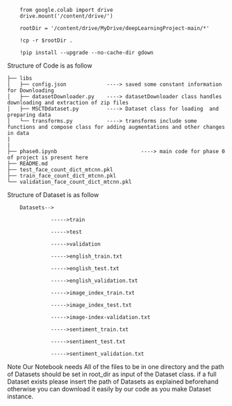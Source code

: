         from google.colab import drive
        drive.mount('/content/drive/')

        rootDir = '/content/drive/MyDrive/deepLearningProject-main/*'

        !cp -r $rootDir .

        !pip install --upgrade --no-cache-dir gdown 
        
Structure of Code is as follow 
```
├── libs
│   ├── config.json             ----> saved some constant information for Downloading
│   ├── datasetDownloader.py    ----> datasetDownloader class handles downloading and extraction of zip files
│   ├── MSCTDdataset.py         ----> Dataset class for loading  and preparing data 
│   └── transforms.py           ----> transforms include some functions and compose class for adding augmentations and other changes in data
|
|
├── phase0.ipynb                           ----> main code for phase 0 of project is present here
├── README.md
├── test_face_count_dict_mtcnn.pkl
├── train_face_count_dict_mtcnn.pkl
└── validation_face_count_dict_mtcnn.pkl
```       


Structure of Dataset is as follow

        Datasets-->

                  ----->train

                  ----->test

                  ----->validation

                  ----->english_train.txt

                  ----->english_test.txt

                  ----->english_validation.txt

                  ----->image_index_train.txt

                  ----->image_index_test.txt

                  ----->image-index-validation.txt

                  ----->sentiment_train.txt

                  ----->sentiment_test.txt

                  ----->sentiment_validation.txt
          
Note
Our Notebook needs All of the files to be in one directory and the path of Datasets should be set in root_dir as input of the Dataset class.
if a full Dataset exists please insert the path of Datasets as explained beforehand otherwise you can download it easily by our code as you make Dataset instance.
